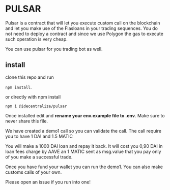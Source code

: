 # PULSAR

Pulsar is a contract that will let you execute custom call on the blockchain and let you make use of the Flasloans in your trading sequences. You do not need to deploy a contract and since we use Polygon the gas to execute such operation is very cheap. 

You can use pulsar for you trading bot as well.

## install

clone this repo and run 

```npm install```.

or directly with npm install

```npm i @idecentralize/pulsar```

Once installed edit and **rename your env.example file to .env**. Make sure to never share this file.


We have created a demo1 call so you can validate the call.
The call require you to have 1 DAI and 1.5 MATIC

You will make a 1000 DAI loan and repay it back. It will cost you 0,90 DAI in loan fees charge by AAVE an 1 MATIC sent as msg.value that you pay only of you make a successful trade.


Once you have fund your wallet you can run the demo1. You can also make customs calls of your own.


Please open an issue if you run into one!

